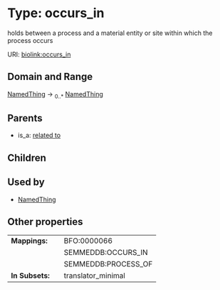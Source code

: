 
# Type: occurs_in


holds between a process and a material entity or site within which the process occurs

URI: [biolink:occurs_in](https://w3id.org/biolink/vocab/occurs_in)


## Domain and Range

[NamedThing](NamedThing.md) ->  <sub>0..*</sub> [NamedThing](NamedThing.md)

## Parents

 *  is_a: [related to](related_to.md)

## Children


## Used by

 * [NamedThing](NamedThing.md)

## Other properties

|  |  |  |
| --- | --- | --- |
| **Mappings:** | | BFO:0000066 |
|  | | SEMMEDDB:OCCURS_IN |
|  | | SEMMEDDB:PROCESS_OF |
| **In Subsets:** | | translator_minimal |

